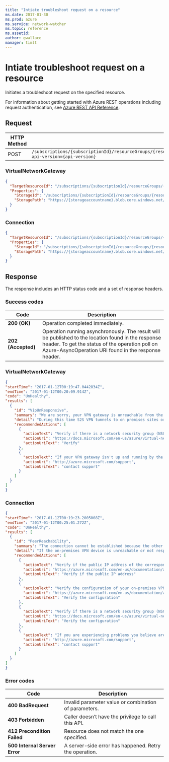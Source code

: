 ```yaml
---
title: "Intiate troubleshoot request on a resource"
ms.date: 2017-01-30
ms.prod: azure
ms.service: network-watcher
ms.topic: reference
ms.assetid: 
author: gwallace
manager: timlt
---
```


# Intiate troubleshoot request on a resource

Initiates a troubleshoot request on the specified resource.

For information about getting started with Azure REST operations including request authentication, see [Azure REST API Reference](../../../index.md).

## Request

| HTTP Method | URI|  
| ----------- |----|  
| POST | `/subscriptions/{subscriptionId}/resourceGroups/{resourceGroupName}/providers/Microsoft.Network/networkWatchers/{networkWatcherName}/troubleshoot?api-version={api-version}` |

### VirtualNetworkGateway

```json
{ 
  "TargetResourceId": "/subscriptions/{subscriptionId}/resourceGroups/{resourceGroupName}/providers/Microsoft.Network/virtualNetworkGateways/{VNetGatewayName}", 
  "Properties": { 
    "StorageId": "/subscriptions/{subscriptionId}/resourceGroups/{resourceGroupName}/providers/Microsoft.Storage/storageAccounts/{storageAccountName}",
    "StoragePath": "https://{storageaccountname}.blob.core.windows.net/{containerName}" 
  } 
}
```

### Connection

```json
{ 
  "TargetResourceId": "/subscriptions/{subscriptionId}/resourceGroups/{resourceGroupName}/providers/Microsoft.Network/connections/{connectionName}", 
  "Properties": { 
    "StorageId": "/subscriptions/{subscriptionId}/resourceGroups/{resourceGroupName}/providers/Microsoft.Storage/storageAccounts/{storageAccountName}", 
    "StoragePath": "https://{storageaccountname}.blob.core.windows.net/{containerName}" 
  } 
}
```

## Response  

The response includes an HTTP status code and a set of response headers.

### Success codes

| Code | Description |
| ---- | ----------- |
| **200 (OK)** | Operation completed immediately. | 
| **202 (Accepted)** | Operation running asynchronously. The result will be published to the location found in the response header. To get the status of the operation poll on Azure-AsyncOperation URI found in the response header. | 

### VirtualNetworkGateway
```json
{ 
"startTime": "2017-01-12T00:19:47.0442834Z", 
"endTime": "2017-01-12T00:20:09.914Z", 
"code": "UnHealthy", 
"results": [ 
  { 
    "id": "VipUnResponsive", 
    "summary": "We are sorry, your VPN gateway is unreachable from the Internet", 
    "detail": "During this time S2S VPN tunnels to on premises sites or other Azure virtual networks will be disconnected", 
    "recommendedActions": [ 
      { 
        "actionText": "Verify if there is a network security group (NSG) applied to the GatewaySubnet", 
        "actionUri": "https://docs.microsoft.com/en-us/azure/virtual-network/virtual-networks-create-nsg-arm-pportal",
        "actionUriText": "Verify" 
      }, 
      { 
        "actionText": "If your VPN gateway isn't up and running by the expected resolution time, contact support", 
        "actionUri": "http://azure.microsoft.com/support", 
        "actionUriText": "contact support"
      } 
    ] 
  } 
] 
}
```

### Connection

```json
{ 
"startTime": "2017-01-12T00:19:23.2005008Z", 
"endTime": "2017-01-12T00:25:01.272Z", 
"code": "UnHealthy", 
"results": [ 
  { 
    "id": "PeerReachability", 
    "summary": "The connection cannot be established because the other VPN device is unreachable", 
    "detail": "If the on-premises VPN device is unreachable or not responding to the Azure VPN gateway IKE handshake, the VPN connection cannot establish", 
    "recommendedActions": [ 
      { 
        "actionText": "Verify if the public IP address of the corresponding Azure Local Network Gateway is configured correctly", 
        "actionUri": "https://azure.microsoft.com/en-us/documentation/articles/vpn-gateway-modify-local-network-gateway/", 
        "actionUriText": "Verify if the public IP address" 
      }, 
      { 
        "actionText": "Verify the configuration of your on-premises VPN device so it allows your Azure VPN gateway to establish connections", 
        "actionUri": "https://azure.microsoft.com/en-us/documentation/articles/vpn-gateway-about-vpn-devices/", 
        "actionUriText": "Verify the configuration" 
      }, 
      { 
        "actionText": "Verify if there is a network security group (NSG) applied to the GatewaySubnet", 
        "actionUri": "https://docs.microsoft.com/en-us/azure/virtual-network/virtual-networks-create-nsg-arm-pportal", 
        "actionUriText": "Verify the configuration" 
      }, 
      { 
        "actionText": "If you are experiencing problems you believe are caused by Azure, contact support", 
        "actionUri": "http://azure.microsoft.com/support", 
        "actionUriText": "contact support"
      } 
    ] 
  } 
] 
}
```

### Error codes

| Code | Description |
| ---- | ----------- |
| **400 BadRequest** | Invalid parameter value or combination of parameters. | 
| **403 Forbidden** | Caller doesn’t have the privilege to call this API. |
| **412 Precondition Failed** | Resource does not match the one specified. |
| **500 Internal Server Error** |  A server-side error has happened. Retry the operation. |     



 